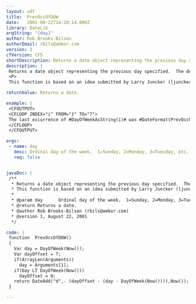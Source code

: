 ```yaml
---
layout: udf
title:  PrevOccOfDOW
date:   2001-08-22T14:20:14.000Z
library: DateLib
argString: "[day]"
author: Rob Brooks-Bilson
authorEmail: rbils@amkor.com
version: 1
cfVersion: CF5
shortDescription: Returns a date object representing the previous day specified.  The default is one week prior to the current day.
description: |
 Returns a date object representing the previous day specified.  The default is one week prior to the current day.  
 <P>
 This function is based on an idea submitted by Larry Juncker (ljuncker@aljcompserv.com).

returnValue: Returns a date.

example: |
 <CFOUTPUT>
 <CFLOOP INDEX="i" FROM="1" TO="7">
 The last occurrence of #DayOfWeekAsString(i)# was #DateFormat(PrevOccOfDOW(i), 'mmmm dd, yyyy')#.<BR>
 </CFLOOP>
 </CFOUTPUT>

args:
 - name: day
   desc: Ordinal day of the week.  1=Sunday, 2=Monday, 3=Tuesday, etc.  
   req: false


javaDoc: |
 /**
  * Returns a date object representing the previous day specified.  The default is one week prior to the current day.
  * This function is based on an idea submitted by Larry Juncker (ljuncker@aljcompserv.com).
  * 
  * @param day      Ordinal day of the week.  1=Sunday, 2=Monday, 3=Tuesday, etc.   
  * @return Returns a date. 
  * @author Rob Brooks-Bilson (rbils@amkor.com) 
  * @version 1, August 22, 2001 
  */

code: |
 function  PrevOccOfDOW()
 {
   Var day = DayOfWeek(Now());
   Var dayOffset = 7;
   if(ArrayLen(Arguments)) 
     day = Arguments[1];
   if(Day LT DayOfWeek(Now()))
     dayOffset = 0;    
   return DateAdd("d",- (dayOffset - (day - DayOfWeek(Now()))),Now());
 }

---
```


